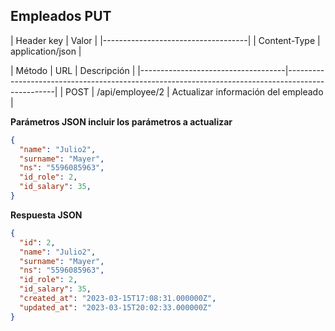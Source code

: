 ## Empleados PUT

| Header key   | Valor               |
|------------------------------------|
| Content-Type | application/json    |

| Método  | URL                      | Descripción                                                                                      |
|------------------------------------|--------------------------------------------------------------------------------------------------|
| POST     | /api/employee/2         | Actualizar información del empleado                                                              |

**Parámetros JSON incluir los parámetros a actualizar**
```json
{
  "name": "Julio2",
  "surname": "Mayer",
  "ns": "5596085963",
  "id_role": 2,
  "id_salary": 35,
}
```
**Respuesta JSON**
```json
{
  "id": 2,
  "name": "Julio2",
  "surname": "Mayer",
  "ns": "5596085963",
  "id_role": 2,
  "id_salary": 35,
  "created_at": "2023-03-15T17:08:31.000000Z",
  "updated_at": "2023-03-15T20:02:33.000000Z"
}
```
